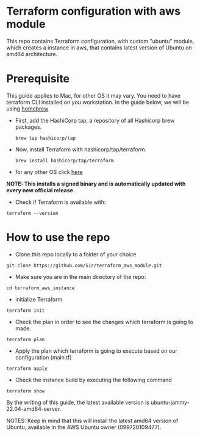 # Terraform configuration with aws module
This repo contains Terraform configuration, with custom "ubuntu" module, which creates a instance in aws, that contains latest version of Ubuntu on amd64 architecture.

# Prerequisite
This guide applies to Mac, for other OS it may vary. You need to have terraform CLI installed on you workstation. In the guide below, we will be using [homebrew](https://brew.sh/)

*  First, add the HashiCorp tap, a repository of all Hashicorp brew packages. 
    ```
    brew tap hashicorp/tap
    ```
* Now, install Terraform with hashicorp/tap/terraform.
   ```
   brew install hashicorp/tap/terraform
   ```
*  for any other OS click [here](https://learn.hashicorp.com/tutorials/terraform/install-cli)

**NOTE: This installs a signed binary and is automatically updated with every new official release.**

* Check if Terraform is available with: 
```
terraform --version
```


# How to use the repo

* Clone this repo locally to a folder of your choice
```
git clone https://github.com/51r/terraform_aws_module.git
```

* Make sure you are in the main directory of the repo:
```
cd terraform_aws_instance
```

* initialize Terraform  
```
terraform init
```

* Check the plan in order to see the changes which terraform is going to made.
```
terraform plan
```

* Apply the plan which terraform is going to execute based on our configuration (main.tf)
```
terraform apply
```

* Check the instance build by executing the following command
```
terraform show
```

By the writing of this guide, the latest available version is ubuntu-jammy-22.04-amd64-server.

NOTES: Keep in mind that this will install the latest amd64 version of Ubuntu, available in the AWS Ubuntu owner (099720109477).
